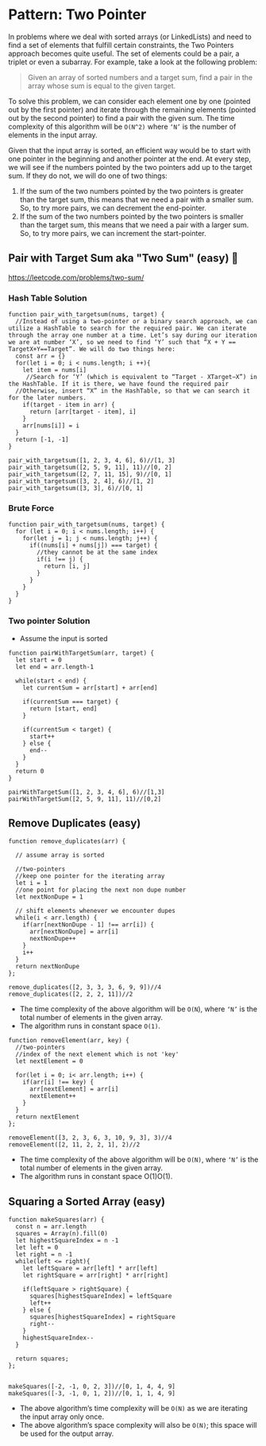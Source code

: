 # Pattern: Two Pointer

In problems where we deal with sorted arrays (or LinkedLists) and need to find a set of elements that fulfill certain constraints, the Two Pointers approach becomes quite useful. The set of elements could be a pair, a triplet or even a subarray. For example, take a look at the following problem:

> Given an array of sorted numbers and a target sum, find a pair in the array whose sum is equal to the given target.

To solve this problem, we can consider each element one by one (pointed out by the first pointer) and iterate through the remaining elements (pointed out by the second pointer) to find a pair with the given sum. The time complexity of this algorithm will be `O(N^2)` where `‘N’` is the number of elements in the input array.

Given that the input array is sorted, an efficient way would be to start with one pointer in the beginning and another pointer at the end. At every step, we will see if the numbers pointed by the two pointers add up to the target sum. If they do not, we will do one of two things:
1. If the sum of the two numbers pointed by the two pointers is greater than the target sum, this means that we need a pair with a smaller sum. So, to try more pairs, we can decrement the end-pointer.
2. If the sum of the two numbers pointed by the two pointers is smaller than the target sum, this means that we need a pair with a larger sum. So, to try more pairs, we can increment the start-pointer.

## Pair with Target Sum  aka "Two Sum" (easy) 🌴 
https://leetcode.com/problems/two-sum/

### Hash Table Solution 
````
function pair_with_targetsum(nums, target) {
  //Instead of using a two-pointer or a binary search approach, we can utilize a HashTable to search for the required pair. We can iterate through the array one number at a time. Let’s say during our iteration we are at number ‘X’, so we need to find ‘Y’ such that “X + Y == TargetX+Y==Target”. We will do two things here:
  const arr = {}
  for(let i = 0; i < nums.length; i ++){
    let item = nums[i]
     //Search for ‘Y’ (which is equivalent to “Target - XTarget−X”) in the HashTable. If it is there, we have found the required pair
  //Otherwise, insert “X” in the HashTable, so that we can search it for the later numbers.
    if(target - item in arr) {
      return [arr[target - item], i]
    }
    arr[nums[i]] = i
  }
  return [-1, -1]
}

pair_with_targetsum([1, 2, 3, 4, 6], 6)//[1, 3]
pair_with_targetsum([2, 5, 9, 11], 11)//[0, 2]
pair_with_targetsum([2, 7, 11, 15], 9)//[0, 1]
pair_with_targetsum([3, 2, 4], 6)//[1, 2]
pair_with_targetsum([3, 3], 6)//[0, 1]
````

### Brute Force

````
function pair_with_targetsum(nums, target) {
  for (let i = 0; i < nums.length; i++) {
    for(let j = 1; j < nums.length; j++) {
      if((nums[i] + nums[j]) === target) {
        //they cannot be at the same index
        if(i !== j) {
          return [i, j]
        }
      } 
    }
  }
}
````

### Two pointer Solution
* Assume the input is sorted
````
function pairWithTargetSum(arr, target) {
  let start = 0
  let end = arr.length-1
  
  while(start < end) {
    let currentSum = arr[start] + arr[end]
    
    if(currentSum === target) {
      return [start, end]
    }
    
    if(currentSum < target) {
      start++
    } else {
      end--
    }
  }
  return 0  
}

pairWithTargetSum([1, 2, 3, 4, 6], 6)//[1,3]
pairWithTargetSum([2, 5, 9, 11], 11)//[0,2]
````
## Remove Duplicates (easy)
````
function remove_duplicates(arr) {
  
  // assume array is sorted
  
  //two-pointers
  //keep one pointer for the iterating array
  let i = 1
  //one point for placing the next non dupe number
  let nextNonDupe = 1
  
  // shift elements whenever we encounter dupes
  while(i < arr.length) {
    if(arr[nextNonDupe - 1] !== arr[i]) {
      arr[nextNonDupe] = arr[i]
      nextNonDupe++
    }
    i++
  }
  return nextNonDupe
};

remove_duplicates([2, 3, 3, 3, 6, 9, 9])//4 
remove_duplicates([2, 2, 2, 11])//2 
````
- The time complexity of the above algorithm will be `O(N`), where `‘N’` is the total number of elements in the given array.
- The algorithm runs in constant space `O(1)`.

````
function removeElement(arr, key) {
  //two-pointers
  //index of the next element which is not 'key'
  let nextElement = 0
  
  for(let i = 0; i< arr.length; i++) {
    if(arr[i] !== key) {
      arr[nextElement] = arr[i]
      nextElement++
    }
  }
  return nextElement
};

removeElement([3, 2, 3, 6, 3, 10, 9, 3], 3)//4
removeElement([2, 11, 2, 2, 1], 2)//2
````
- The time complexity of the above algorithm will be `O(N)`, where `‘N’` is the total number of elements in the given array.
- The algorithm runs in constant space O(1)O(1).

## Squaring a Sorted Array (easy)
````
function makeSquares(arr) {
  const n = arr.length
  squares = Array(n).fill(0)
  let highestSquareIndex = n -1
  let left = 0
  let right = n -1
  while(left <= right){
    let leftSquare = arr[left] * arr[left]
    let rightSquare = arr[right] * arr[right]
    
    if(leftSquare > rightSquare) {
      squares[highestSquareIndex] = leftSquare
      left++
    } else {
      squares[highestSquareIndex] = rightSquare
      right--
    }
    highestSquareIndex--
  }
  
  return squares;
};


makeSquares([-2, -1, 0, 2, 3])//[0, 1, 4, 4, 9]
makeSquares([-3, -1, 0, 1, 2])//[0, 1, 1, 4, 9]
````
- The above algorithm’s time complexity will be `O(N)` as we are iterating the input array only once.
- The above algorithm’s space complexity will also be `O(N)`; this space will be used for the output array.
